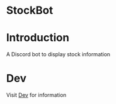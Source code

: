 # StockBot

# Introduction
A Discord bot to display stock information

# Dev
Visit [Dev](https://github.com/thaixnguyen/StockBot/blob/master/README.dev.md) for information

